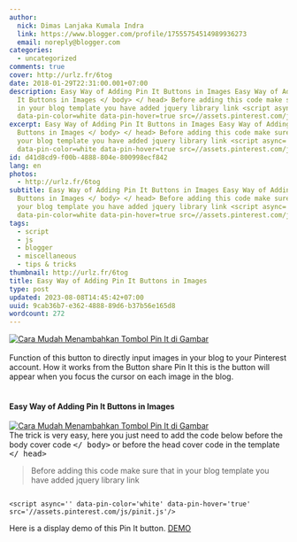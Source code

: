 ```yaml
---
author:
  nick: Dimas Lanjaka Kumala Indra
  link: https://www.blogger.com/profile/17555754514989936273
  email: noreply@blogger.com
categories:
  - uncategorized
comments: true
cover: http://urlz.fr/6tog
date: 2018-01-29T22:31:00.001+07:00
description: Easy Way of Adding Pin It Buttons in Images Easy Way of Adding Pin
  It Buttons in Images </ body> </ head> Before adding this code make sure that
  in your blog template you have added jquery library link <script async=
  data-pin-color=white data-pin-hover=true src=//assets.pinterest.com/js/pin
excerpt: Easy Way of Adding Pin It Buttons in Images Easy Way of Adding Pin It
  Buttons in Images </ body> </ head> Before adding this code make sure that in
  your blog template you have added jquery library link <script async=
  data-pin-color=white data-pin-hover=true src=//assets.pinterest.com/js/pin
id: d41d8cd9-f00b-4888-804e-800998ecf842
lang: en
photos:
  - http://urlz.fr/6tog
subtitle: Easy Way of Adding Pin It Buttons in Images Easy Way of Adding Pin It
  Buttons in Images </ body> </ head> Before adding this code make sure that in
  your blog template you have added jquery library link <script async=
  data-pin-color=white data-pin-hover=true src=//assets.pinterest.com/js/pin
tags:
  - script
  - js
  - blogger
  - miscellaneous
  - tips & tricks
thumbnail: http://urlz.fr/6tog
title: Easy Way of Adding Pin It Buttons in Images
type: post
updated: 2023-08-08T14:45:42+07:00
uuid: 9cab36b7-e362-4888-89d6-b37b56e165d8
wordcount: 272
---
```


<div><a href="https://urlz.fr/6tog" rel="noopener noreferer nofollow"> <img alt="Cara Mudah Menambahkan Tombol Pin It di Gambar" id="-wl-ii0" src="//urlz.fr/6tog"> </a></div><br>Function of this button to directly input images in your blog to your Pinterest account. How it works from the Button share Pin It this is the button will appear when you focus the cursor on each image in the blog.<br><br><h4> Easy Way of Adding Pin It Buttons in Images</h4><div><a href="https://urlz.fr/6to9" rel="noopener noreferer nofollow"> <img alt="Cara Mudah Menambahkan Tombol Pin It di Gambar" id="-wl-ii1" src="//urlz.fr/6to9"> </a></div>The trick is very easy, here you just need to add the code below before the body cover code <kbd>&lt;/ body&gt;</kbd> or before the head cover code in the template <kbd>&lt;/ head&gt;</kbd><br><blockquote>Before adding this code make sure that in your blog template you have added jquery library link</blockquote><pre><code><br>&lt;script async='' data-pin-color='white' data-pin-hover='true' src='//assets.pinterest.com/js/pinit.js'/&gt;<br></code></pre><div class="w3-center w3-green w3-round">Here is a display demo of this Pin It button. <a class="w3-button w3-round w3-blue" href="https://goo.gl/T13Ebr" rel="noopener noreferer nofollow">DEMO</a></div>